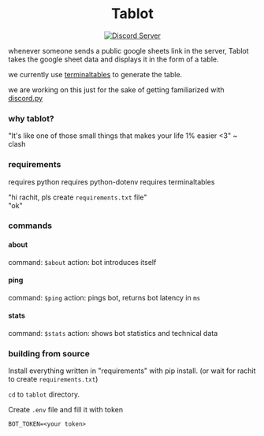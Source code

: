 <h1 align="center">Tablot</h1>

<p align="center">
  <a href="https://discord.gg/YRvmXT">
    <img src="https://badgen.net/badge/discord/join%20chat/7289DA?icon=discord" alt="Discord Server" />
  </a>
</p>

whenever someone sends a public google sheets link in the server, Tablot takes the google sheet data and displays it in the form of a table.

we currently use <a href='https://pypi.org/project/terminaltables/'>terminaltables</a> to generate the table.

we are working on this just for the sake of getting familiarized with <a href='https://discordpy.readthedocs.io/en/latest/'>discord.py</a>

### why tablot?
"It's like one of those small things that makes your life 1% easier <3" ~ clash

### requirements
requires python 
requires python-dotenv 
requires terminaltables

"hi rachit, pls create `requirements.txt` file" <br>
"ok"

### commands

#### about
command: `$about`
action: bot introduces itself

#### ping
command: `$ping`
action: pings bot, returns bot latency in `ms`

#### stats
command: `$stats`
action: shows bot statistics and technical data

### building from source
Install everything written in "requirements" with pip install.
(or wait for rachit to create `requirements.txt`)

`cd` to `tablot` directory.

Create `.env` file and fill it with token

`BOT_TOKEN=<your token>`